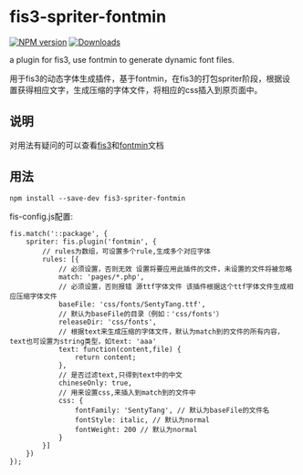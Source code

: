 # fis3-spriter-fontmin


[![NPM version][npm-image]][npm-url]
[![Downloads][downloads-image]][npm-url]

a plugin for fis3, use fontmin to generate dynamic font files.

用于fis3的动态字体生成插件，基于fontmin，在fis3的打包spriter阶段，根据设置获得相应文字，生成压缩的字体文件，将相应的css插入到原页面中。

## 说明
对用法有疑问的可以查看[fis3](http://fis.baidu.com/fis3/docs/beginning/intro.html)和[fontmin](https://github.com/ecomfe/fontmin)文档

## 用法

`npm install --save-dev fis3-spriter-fontmin`

fis-config.js配置:

~~~
fis.match('::package', {
    spriter: fis.plugin('fontmin', {
        // rules为数组，可设置多个rule,生成多个对应字体
		rules: [{
			// 必须设置，否则无效 设置将要应用此插件的文件，未设置的文件将被忽略
            match: 'pages/*.php',
			// 必须设置，否则报错 源ttf字体文件 该插件根据这个ttf字体文件生成相应压缩字体文件
            baseFile: 'css/fonts/SentyTang.ttf',
			// 默认为baseFile的目录（例如：'css/fonts'）
			releaseDir: 'css/fonts',
			// 根据text来生成压缩的字体文件，默认为match到的文件的所有内容，text也可设置为string类型，如text: 'aaa'
			text: function(content,file) {
				return content;
			},
			// 是否过滤text,只得到text中的中文
            chineseOnly: true,
			// 用来设置css,来插入到match到的文件中
			css: {
				fontFamily: 'SentyTang', // 默认为baseFile的文件名
				fontStyle: italic, // 默认为normal
				fontWeight: 200 // 默认为normal
			}
        }]
    })
});

~~~

[downloads-image]: http://img.shields.io/npm/dm/fis3-spriter-fontmin.svg
[npm-url]: https://npmjs.org/package/fis3-spriter-fontmin
[npm-image]: http://img.shields.io/npm/v/fis3-spriter-fontmin.svg

